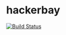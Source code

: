 # hackerbay
[![Build Status](https://travis-ci.org/Iameaszy/hackerbay.svg?branch=master)](https://travis-ci.org/Iameaszy/hackerbay)
